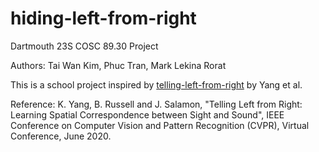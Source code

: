 # hiding-left-from-right
Dartmouth 23S COSC 89.30 Project

Authors: Tai Wan Kim, Phuc Tran, Mark Lekina Rorat

This is a school project inspired by [telling-left-from-right](https://github.com/karreny/telling-left-from-right) by Yang et al.

Reference: K. Yang, B. Russell and J. Salamon, "Telling Left from Right: Learning Spatial Correspondence between Sight and Sound", IEEE Conference on Computer Vision and Pattern Recognition (CVPR), Virtual Conference, June 2020.
